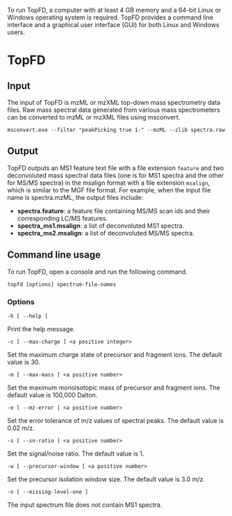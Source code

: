 To run TopFD, a computer with at least 4 GB memory and a 64-bit Linux or Windows operating system is required. TopFD provides a command line interface and a graphical user interface (GUI) for both Linux and Windows users.

# TopFD

## Input

The input of TopFD is mzML or mzXML top-down mass spectrometry data files. Raw mass spectral data generated from various mass spectrometers can be converted to mzML or mzXML files using msconvert.

```
msconvert.exe --filter "peakPicking true 1-" --mzML --zlib spectra.raw
```

## Output

TopFD outputs an MS1 feature text file with a file extension `feature` and two deconvoluted mass spectral data files (one is for MS1 spectra and the other for MS/MS spectra) in the msalign format with a file extension `msalign`, which is similar to the MGF file format. For example, when the input file name is spectra.mzML, the output files include:

* __spectra.feature__: a feature file containing MS/MS scan ids and their corresponding LC/MS features.
* __spectra_ms1.msalign__: a list of deconvoluted MS1 spectra.
* __spectra_ms2.msalign__: a list of deconvoluted MS/MS spectra.

## Command line usage

To run TopFD, open a console and run the following command.
```
topfd [options] spectrum-file-names
```

### Options

```
-h [ --help ]
```
Print the help message.
```
-c [ --max-charge ] <a positive integer>
```
Set the maximum charge state of precursor and fragment ions. The default value is 30.
```
-m [ --max-mass ] <a positive number>
```
Set the maximum monoisotopic mass of precursor and fragment ions. The default value is 100,000 Dalton.
```
-e [ --mz-error ] <a positive number>
```
Set the error tolerance of m/z values of spectral peaks. The default value is 0.02 m/z.
```
-s [ --sn-ratio ] <a positive number>
```
Set the signal/noise ratio. The default value is 1.
```
-w [ --precursor-window ] <a positive number>
```
Set the precursor isolation window size. The default value is 3.0 m/z.
```
-n [ --missing-level-one ]
```
The input spectrum file does not contain MS1 spectra.
